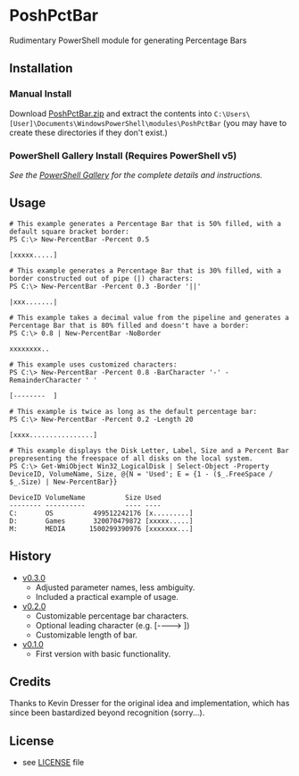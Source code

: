 # PoshPctBar
Rudimentary PowerShell module for generating Percentage Bars

## Installation

### Manual Install

Download [PoshPctBar.zip](https://github.com/Windos/PoshPctBar/releases/download/v0.1.0/PoshPctBar.zip) and extract the contents into `C:\Users\[User]\Documents\WindowsPowerShell\modules\PoshPctBar` (you may have to create these directories if they don't exist.)

### PowerShell Gallery Install (Requires PowerShell v5)

_See the [PowerShell Gallery](http://www.powershellgallery.com/packages/PoshPctBar/) for the complete details and instructions._

## Usage

    # This example generates a Percentage Bar that is 50% filled, with a default square bracket border:
    PS C:\> New-PercentBar -Percent 0.5
    
    [xxxxx.....]
    
    # This example generates a Percentage Bar that is 30% filled, with a border constructed out of pipe (|) characters:
    PS C:\> New-PercentBar -Percent 0.3 -Border '||'
    
    |xxx.......|
    
    # This example takes a decimal value from the pipeline and generates a Percentage Bar that is 80% filled and doesn't have a border:
    PS C:\> 0.8 | New-PercentBar -NoBorder
    
    xxxxxxxx..
	
	# This example uses customized characters:
	PS C:\> New-PercentBar -Percent 0.8 -BarCharacter '-' -RemainderCharacter ' '
	
	[--------  ]
	
	# This example is twice as long as the default percentage bar:
	PS C:\> New-PercentBar -Percent 0.2 -Length 20
	
	[xxxx................]
	
	# This example displays the Disk Letter, Label, Size and a Percent Bar prepresenting the freespace of all disks on the local system.
	PS C:\> Get-WmiObject Win32_LogicalDisk | Select-Object -Property DeviceID, VolumeName, Size, @{N = 'Used'; E = {1 - ($_.FreeSpace / $_.Size) | New-PercentBar}}

	DeviceID VolumeName          Size Used        
	-------- ----------          ---- ----        
	C:       OS          499512242176 [x.........]
	D:       Games       320070479872 [xxxxx.....]
	M:       MEDIA      1500299390976 [xxxxxxx...]

## History
* [v0.3.0](https://github.com/Windos/PoshPctBar/releases/v0.3.0)
  * Adjusted parameter names, less ambiguity.
  * Included a practical example of usage.
* [v0.2.0](https://github.com/Windos/PoshPctBar/releases/v0.2.0)
  * Customizable percentage bar characters.
  * Optional leading character (e.g. [---->     ])
  * Customizable length of bar.
* [v0.1.0](https://github.com/Windos/PoshPctBar/releases/v0.1.0)
  * First version with basic functionality.

## Credits
Thanks to Kevin Dresser for the original idea and implementation, which has since been bastardized beyond recognition (sorry...).

## License
* see [LICENSE](LICENSE) file
